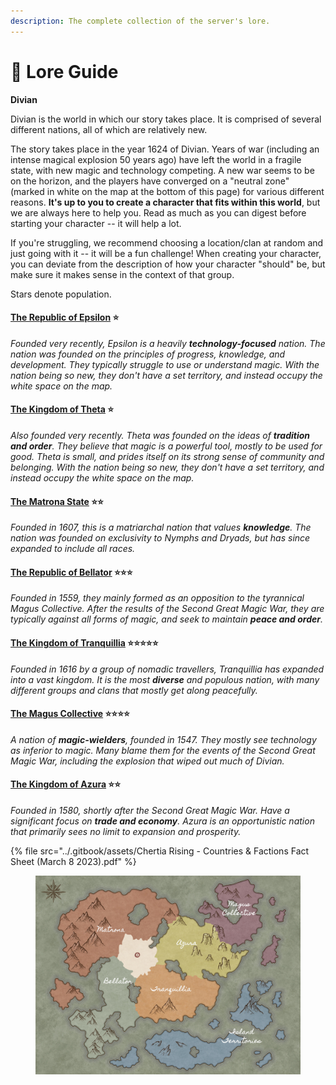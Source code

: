 ```yaml
---
description: The complete collection of the server's lore.
---
```


# 📘 Lore Guide

**Divian**

Divian is the world in which our story takes place. It is comprised of several different nations, all of which are relatively new.

The story takes place in the year 1624 of Divian. Years of war (including an intense magical explosion 50 years ago) have left the world in a fragile state, with new magic and technology competing. A new war seems to be on the horizon, and the players have converged on a "neutral zone" (marked in white on the map at the bottom of this page) for various different reasons. **It's up to you to create a character that fits within this world**, but we are always here to help you. Read as much as you can digest before starting your character -- it will help a lot.

If you're struggling, we recommend choosing a location/clan at random and just going with it -- it will be a fun challenge! When creating your character, you can deviate from the description of how your character "should" be, but make sure it makes sense in the context of that group.

Stars denote population.

#### [The Republic of Epsilon](../lore/the-republic-of-epsilon.md) ⭐️

_Founded very recently, Epsilon is a heavily **technology-focused** nation. The nation was founded on the principles of progress, knowledge, and development. They typically struggle to use or understand magic. With the nation being so new, they don't have a set territory, and instead occupy the white space on the map._

#### [The Kingdom of Theta](../lore/the-kingdom-of-theta.md) ⭐️

_Also founded very recently. Theta was founded on the ideas of **tradition and order**. They believe that magic is a powerful tool, mostly to be used for good. Theta is small, and prides itself on its strong sense of community and belonging. With the nation being so new, they don't have a set territory, and instead occupy the white space on the map._

#### [The Matrona State](../lore/the-matrona-state.md) ⭐️⭐️

_Founded in 1607, this is a matriarchal nation that values **knowledge**. The nation was founded on exclusivity to Nymphs and Dryads, but has since expanded to include all races._&#x20;

#### [The Republic of Bellator](../lore/the-republic-of-bellator.md) ⭐️⭐️⭐️

_Founded in 1559, they mainly formed as an opposition to the tyrannical Magus Collective. After the results of the Second Great Magic War, they are typically against all forms of magic, and seek to maintain **peace and order**._

#### [The Kingdom of Tranquillia](../lore/the-kingdom-of-tranquillia.md) ⭐️⭐️⭐️⭐️⭐️

_Founded in 1616 by a group of nomadic travellers, Tranquillia has expanded into a vast kingdom. It is the most **diverse** and populous nation, with many different groups and clans that mostly get along peacefully._

#### [The Magus Collective](../lore/the-magus-collective.md) ⭐️⭐️⭐️⭐️

_A nation of **magic-wielders**, founded in 1547. They mostly see technology as inferior to magic. Many blame them for the events of the Second Great Magic War, including the explosion that wiped out much of Divian._

#### [The Kingdom of Azura](../lore/the-kingdom-of-azura.md) ⭐️⭐️

_Founded in 1580, shortly after the Second Great Magic War. Have a significant focus on **trade and economy**. Azura is an opportunistic nation that primarily sees no limit to expansion and prosperity._

{% file src="../.gitbook/assets/Chertia Rising - Countries & Factions Fact Sheet (March 8 2023).pdf" %}

<figure><img src="../.gitbook/assets/Divian_1624.jpg" alt=""><figcaption></figcaption></figure>

